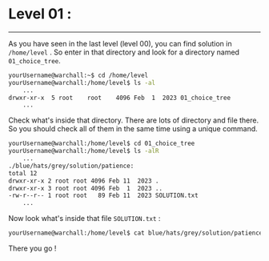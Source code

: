 # Level 01 :
---
As you have seen in the last level (level 00), you can find solution in ```/home/level``` . So enter in that directory and look for a directory named ```01_choice_tree```.
```sh
yourUsername@warchall:~$ cd /home/level
yourUsername@warchall:/home/level$ ls -al
    ...
drwxr-xr-x  5 root    root    4096 Feb  1  2023 01_choice_tree
    ...
```
Check what's inside  that directory. There are lots of directory and file there. So you should check all of them in the same time using a unique command.
```sh
yourUsername@warchall:/home/level$ cd 01_choice_tree
yourUsername@warchall:/home/level$ ls -alR
    ...
./blue/hats/grey/solution/patience:
total 12
drwxr-xr-x 2 root root 4096 Feb 11  2023 .
drwxr-xr-x 3 root root 4096 Feb  1  2023 ..
-rw-r--r-- 1 root root   89 Feb 11  2023 SOLUTION.txt
    ...
```
Now look what's inside that file ```SOLUTION.txt``` :
```sh
yourUsername@warchall:/home/level$ cat blue/hats/grey/solution/patience/SOLUTION.txt
```
There you go !
